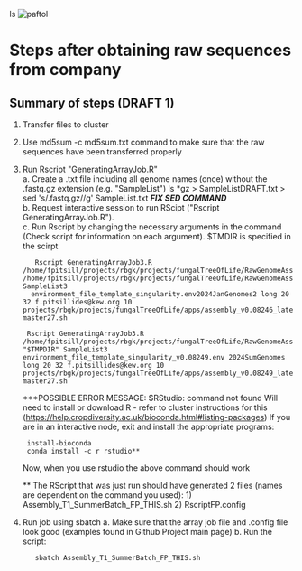 ls
![paftol](https://github.com/ffrapi/RGB_KEW_PROJECTS_22-24/assets/70023430/6684715d-8963-4912-8681-a9d2c2b1f8a5)

# Steps after obtaining raw sequences from company

## Summary of steps (DRAFT 1)
1. Transfer files to cluster
2. Use md5sum -c md5sum.txt command to make sure that the raw sequences have been transferred properly
3. Run Rscript "GeneratingArrayJob.R" <br />
     a. Create a .txt file including all genome names (once) without the .fastq.gz extension (e.g. "SampleList") 
           ls *gz > SampleListDRAFT.txt > sed 's/.fastq.gz//g' SampleList.txt  _**FIX SED COMMAND**_ <br />
     b. Request interactive session to run RScipt ("Rscript GeneratingArrayJob.R").<br />
     c. Run Rscript by changing the necessary arguments in the command (Check script for information on each argument). $TMDIR is specified in the scirpt <br />
   
          Rscript GeneratingArrayJob3.R /home/fpitsill/projects/rbgk/projects/fungalTreeOfLife/RawGenomeAssembly/Input /home/fpitsill/projects/rbgk/projects/fungalTreeOfLife/RawGenomeAssembly/Output SampleList3             
         environment_file_template_singularity.env2024JanGenomes2 long 20 32 f.pitsillides@kew.org 10 projects/rbgk/projects/fungalTreeOfLife/apps/assembly_v0.08246_latest.sif master27.sh

        Rscript GeneratingArrayJob3.R /home/fpitsill/projects/rbgk/projects/fungalTreeOfLife/RawGenomeAssembly/Input "$TMPDIR" SampleList3  environment_file_template_singularity_v0.08249.env 2024SumGenomes long 20 32 f.pitsillides@kew.org 10 projects/rbgk/projects/fungalTreeOfLife/apps/assembly_v0.08249_latest.sif master27.sh

   ***POSSIBLE ERROR MESSAGE: $RStudio: command not found
            Will need to install or download R - refer to cluster instructions for this (https://help.cropdiversity.ac.uk/bioconda.html#listing-packages)
             If you are in an interactive node, exit and install the appropriate programs:

        install-bioconda
        conda install -c r rstudio**
          
   Now, when you use rstudio the above command should work

     ** The RScript that was just run should have generated 2 files (names are dependent on the command you used): 
          1) Assembly_T1_SummerBatch_FP_THIS.sh
          2) RscriptFP.config

4. Run job using sbatch
     a. Make sure that the array job file and .config file look good (examples found in Github Project main page)
     b. Run the script:

          sbatch Assembly_T1_SummerBatch_FP_THIS.sh
   



